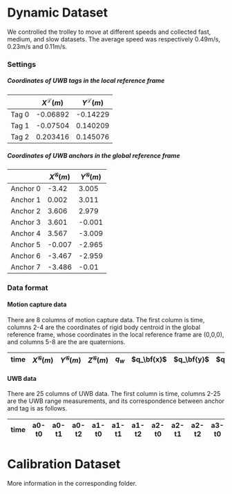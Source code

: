 # Dynamic Dataset

We controlled the trolley to move at different speeds and collected fast, medium, and slow datasets. The average speed was respectively 0.49m/s, 0.23m/s and 0.11m/s.

### Settings

##### Coordinates of UWB tags in the local reference frame

|       | $X^{\mathcal{L}}(m)$ | $Y^{\mathcal{L}}(m)$ |
| ----- | -------------------- | -------------------- |
| Tag 0 | -0.06892             | -0.14229             |
| Tag 1 | -0.07504             | 0.140209             |
| Tag 2 | 0.203416             | 0.145076             |

##### Coordinates of UWB anchors in the global reference frame

|          | $X^{\mathcal{G}}(m)$ | $Y^{\mathcal{G}}(m)$ |
| -------- | -------------------- | -------------------- |
| Anchor 0 | -3.42                | 3.005                |
| Anchor 1 | 0.002                | 3.011                |
| Anchor 2 | 3.606                | 2.979                |
| Anchor 3 | 3.601                | -0.001               |
| Anchor 4 | 3.567                | -3.009               |
| Anchor 5 | -0.007               | -2.965               |
| Anchor 6 | -3.467               | -2.959               |
| Anchor 7 | -3.486               | -0.01                |

### Data format

#### Motion capture data

There are 8 columns of motion capture data. The first column is time,  columns 2-4 are the coordinates of rigid body centroid in the global reference frame, whose coordinates in the local reference frame are (0,0,0), and columns 5-8 are the  are quaternions.

| time | $X^{\mathcal{G}}(m)$ | $Y^{\mathcal{G}}(m)$ | $Z^{\mathcal{G}}(m)$ | $q_w$ | $q_\bf{x}$ | $q_\bf{y}$ | $q_\bf{z}$ |
| :--: | :------------------: | :------------------: | :------------------: | :---: | :--------: | :--------: | :--------: |

#### UWB data

There are 25 columns of UWB data. The first column is time,  columns 2-25 are the UWB range measurements, and  its correspondence between anchor and tag is as follows.

| time | a0-t0 | a0-t1 | a0-t2 | a1-t0 | a1-t1 | a1-t2 | a2-t0 | a2-t1 | a2-t2 | a3-t0 | a3-t1 | a3-t2 | a4-t0 | a4-t1 | a4-t2 | a5-t0 | a5-t1 | a5-t2 | a6-t0 | a6-t1 | a6-t2 | a7-t0 | a7-t1 |
| :--: | :---: | :---: | :---: | :---: | :---: | :---: | :---: | :---: | :---: | :---: | :---: | :---: | :---: | :---: | :---: | :---: | :---: | :---: | :---: | :---: | :---: | :---: | :---: |

# Calibration Dataset

More information in the corresponding folder.
